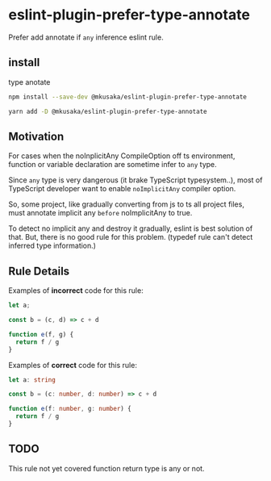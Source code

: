 # eslint-plugin-prefer-type-annotate

Prefer add annotate if `any` inference eslint rule.

## install

type anotate

```bash
npm install --save-dev @mkusaka/eslint-plugin-prefer-type-annotate
```

```bash
yarn add -D @mkusaka/eslint-plugin-prefer-type-annotate
```

## Motivation

For cases when the noInplicitAny CompileOption off ts environment, function or variable declaration are sometime infer to `any` type.

Since `any` type is very dangerous (it brake TypeScript typesystem..), most of TypeScript developer want to enable `noImplicitAny` compiler option.

So, some project, like gradually converting from js to ts all project files, must annotate implicit any `before` noImplicitAny to true.

To detect no implicit any and destroy it gradually, eslint is best solution of that. But, there is no good rule for this problem. (typedef rule can't detect inferred type information.)

## Rule Details

Examples of **incorrect** code for this rule:

```ts
let a;

const b = (c, d) => c + d

function e(f, g) {
  return f / g
}
```

Examples of **correct** code for this rule:

```ts
let a: string

const b = (c: number, d: number) => c + d

function e(f: number, g: number) {
  return f / g
}
```

## TODO
This rule not yet covered function return type is any or not.
